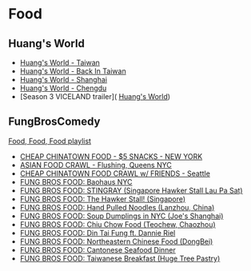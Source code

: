 # Food

## Huang's World

- [Huang's World - Taiwan](https://www.youtube.com/watch?v=A-DATjPnJvk&list=PLnPDn1Lb79JEb7YK2N7WGItv1jVDd9u_8&index=5)
- [Huang's World - Back In Taiwan](https://www.youtube.com/watch?v=ZJDqYWrWHCo&list=PLnPDn1Lb79JEb7YK2N7WGItv1jVDd9u_8&index=11)
- [Huang's World - Shanghai](https://www.youtube.com/watch?v=FYFmWCJDV50&index=13&list=PLnPDn1Lb79JEvKZ42CFMsV-DUuUCsx1R_)
- [Huang's World - Chengdu](https://www.youtube.com/watch?v=1bfL3QE2BpI&index=19&list=PLnPDn1Lb79JEvKZ42CFMsV-DUuUCsx1R_)
- [Season 3 VICELAND trailer](
[Huang's World](https://www.youtube.com/watch?v=7Xzsc28wvsg))

## FungBrosComedy

[Food, Food, Food playlist](https://www.youtube.com/playlist?list=PLD56YYhzWk5tzQyyGa5lfLPySlWcjKJo-)

- [CHEAP CHINATOWN FOOD - $5 SNACKS - NEW YORK](https://www.youtube.com/watch?v=HEnQSoeVRB4)
- [ASIAN FOOD CRAWL - Flushing, Queens NYC](https://www.youtube.com/watch?v=O7D_f9Pw3vM)
- [CHEAP CHINATOWN FOOD CRAWL w/ FRIENDS - Seattle](https://www.youtube.com/watch?v=A6XmRqIw1VA)
- [FUNG BROS FOOD: Baohaus NYC](https://www.youtube.com/watch?v=O8w8B94wBnA)
- [FUNG BROS FOOD: STINGRAY (Singapore Hawker Stall Lau Pa Sat)](https://www.youtube.com/watch?v=uWPSvSls1rY)
- [FUNG BROS FOOD: The Hawker Stall! (Singapore)](https://www.youtube.com/watch?v=kJEynhvMUYg)
- [FUNG BROS FOOD: Hand Pulled Noodles (Lanzhou, China)](https://www.youtube.com/watch?v=N07MaPSv6dU)
- [FUNG BROS FOOD: Soup Dumplings in NYC (Joe's Shanghai)](https://www.youtube.com/watch?v=c30_KK2nSpU)
- [FUNG BROS FOOD: Chiu Chow Food (Teochew, Chaozhou)](https://www.youtube.com/watch?v=QZNQRuApX-I)
- [FUNG BROS FOOD: Din Tai Fung ft. Dannie Riel](https://www.youtube.com/watch?v=FoCj377jd5c)
- [FUNG BROS FOOD: Northeastern Chinese Food (DongBei)](https://www.youtube.com/watch?v=gAdEowW3qKk)
- [FUNG BROS FOOD: Cantonese Seafood Dinner](https://www.youtube.com/watch?v=gBPuBVgZ7b0)
- [FUNG BROS FOOD: Taiwanese Breakfast (Huge Tree Pastry)](https://www.youtube.com/watch?v=0FZrClaK8cU)

